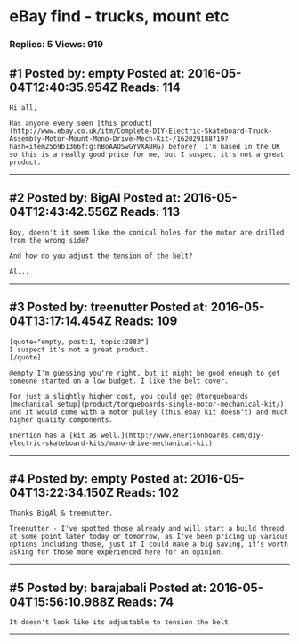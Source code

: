 # eBay find - trucks, mount etc

### Replies: 5 Views: 919

## \#1 Posted by: empty Posted at: 2016-05-04T12:40:35.954Z Reads: 114

```
Hi all,

Has anyone every seen [this product](http://www.ebay.co.uk/itm/Complete-DIY-Electric-Skateboard-Truck-Assembly-Motor-Mount-Mono-Drive-Mech-Kit-/162029188719?hash=item25b9b1366f:g:hBoAAOSwGYVXA8RG) before?  I'm based in the UK so this is a really good price for me, but I suspect it's not a great product.
```

---
## \#2 Posted by: BigAl Posted at: 2016-05-04T12:43:42.556Z Reads: 113

```
Boy, doesn't it seem like the conical holes for the motor are drilled from the wrong side?

And how do you adjust the tension of the belt?

Al...
```

---
## \#3 Posted by: treenutter Posted at: 2016-05-04T13:17:14.454Z Reads: 109

```
[quote="empty, post:1, topic:2883"]
I suspect it's not a great product.
[/quote]

@empty I'm guessing you're right, but it might be good enough to get someone started on a low budget. I like the belt cover. 

For just a slightly higher cost, you could get @torqueboards [mechanical setup](product/torqueboards-single-motor-mechanical-kit/) and it would come with a motor pulley (this ebay kit doesn't) and much higher quality components. 

Enertion has a [kit as well.](http://www.enertionboards.com/diy-electric-skateboard-kits/mono-drive-mechanical-kit)
```

---
## \#4 Posted by: empty Posted at: 2016-05-04T13:22:34.150Z Reads: 102

```
Thanks BigAl & treenutter.

Treenutter - I've spotted those already and will start a build thread at some point later today or tomorrow, as I've been pricing up various options including those, just if I could make a big saving, it's worth asking for those more experienced here for an opinion.
```

---
## \#5 Posted by: barajabali Posted at: 2016-05-04T15:56:10.988Z Reads: 74

```
It doesn't look like its adjustable to tension the belt
```

---
